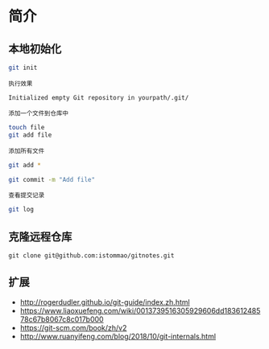 # 简介

## 本地初始化

```bash
git init
```

`执行效果`

```shell
Initialized empty Git repository in yourpath/.git/
```

`添加一个文件到仓库中`

```bash
touch file
git add file
```

`添加所有文件`

```bash
git add *
```


```bash
git commit -m "Add file"
```

`查看提交记录`

```bash
git log
```

## 克隆远程仓库

```shell
git clone git@github.com:istommao/gitnotes.git
```

## 扩展

- http://rogerdudler.github.io/git-guide/index.zh.html
- https://www.liaoxuefeng.com/wiki/0013739516305929606dd18361248578c67b8067c8c017b000
- https://git-scm.com/book/zh/v2
- http://www.ruanyifeng.com/blog/2018/10/git-internals.html
